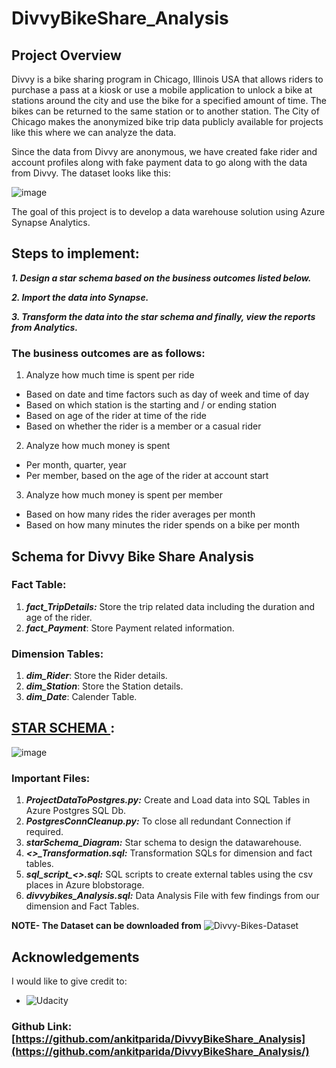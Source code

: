 # DivvyBikeShare_Analysis

## Project Overview
Divvy is a bike sharing program in Chicago, Illinois USA that allows riders to purchase a pass at a kiosk or use a mobile application to unlock a bike at stations around the city and use the bike for a specified amount of time. The bikes can be returned to the same station or to another station. The City of Chicago makes the anonymized bike trip data publicly available for projects like this where we can analyze the data.

Since the data from Divvy are anonymous, we have created fake rider and account profiles along with fake payment data to go along with the data from Divvy. The dataset looks like this:

![image](https://user-images.githubusercontent.com/30798966/226129279-4bd13cff-9300-41c5-9135-a879bd298136.png)

The goal of this project is to develop a data warehouse solution using Azure Synapse Analytics. 

## Steps to implement:

***1. Design a star schema based on the business outcomes listed below.***

***2. Import the data into Synapse.***

***3. Transform the data into the star schema and finally, view the reports from Analytics.***

### The business outcomes are as follows:
1. Analyze how much time is spent per ride
- Based on date and time factors such as day of week and time of day
- Based on which station is the starting and / or ending station
- Based on age of the rider at time of the ride
- Based on whether the rider is a member or a casual rider

2. Analyze how much money is spent
- Per month, quarter, year
- Per member, based on the age of the rider at account start

3. Analyze how much money is spent per member
- Based on how many rides the rider averages per month
- Based on how many minutes the rider spends on a bike per month

## Schema for Divvy Bike Share Analysis

### Fact Table:

1. ***fact_TripDetails:*** Store the trip related data including the duration and age of the rider.
2. ***fact_Payment***: Store Payment related information.

### Dimension Tables:

1. ***dim_Rider***: Store the Rider details.
2. ***dim_Station***: Store the Station details.
3. ***dim_Date***: Calender Table.


## <u> STAR SCHEMA </u>:

![image](https://user-images.githubusercontent.com/30798966/226138633-0705fc2d-0c1c-4491-8355-5970bbb4b391.png)


### Important Files:

1. ***ProjectDataToPostgres.py:*** Create and Load data into SQL Tables in Azure Postgres SQL Db.
2. ***PostgresConnCleanup.py:*** To close all redundant Connection if required.
3. ***starSchema_Diagram:*** Star schema to design the datawarehouse.
4. ***<>_Transformation.sql:*** Transformation SQLs for dimension and fact tables.
5. ***sql_script_<>.sql:*** SQL scripts to create external tables using the csv places in Azure blobstorage.
6. ***divvybikes_Analysis.sql:*** Data Analysis File with few findings from our dimension and Fact Tables.

**NOTE- The Dataset can be downloaded from** ![Divvy-Bikes-Dataset](https://divvybikes.com/system-data/)

## Acknowledgements
I would like to give credit to:
* ![Udacity](https://classroom.udacity.com/nanodegrees/nd0277/)

### Github Link: [https://github.com/ankitparida/DivvyBikeShare_Analysis](https://github.com/ankitparida/DivvyBikeShare_Analysis/)
